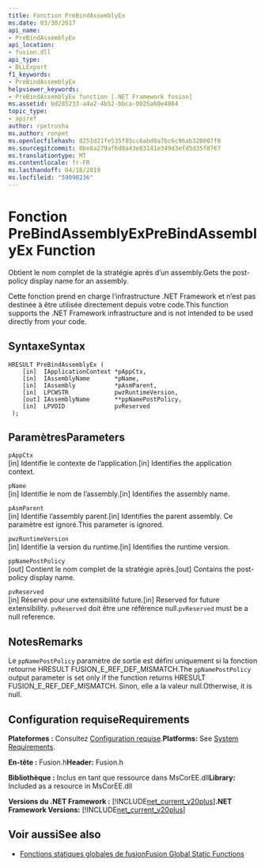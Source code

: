 ```yaml
---
title: Fonction PreBindAssemblyEx
ms.date: 03/30/2017
api_name:
- PreBindAssemblyEx
api_location:
- fusion.dll
api_type:
- DLLExport
f1_keywords:
- PreBindAssemblyEx
helpviewer_keywords:
- PreBindAssemblyEx function [.NET Framework fusion]
ms.assetid: bd285233-a4a2-4b52-bbca-0025a60e4864
topic_type:
- apiref
author: rpetrusha
ms.author: ronpet
ms.openlocfilehash: 8251d21fe535f85cc6abd0a7bc6c96ab320007f0
ms.sourcegitcommit: 0be8a279af6d8a43e03141e349d3efd5d35f8767
ms.translationtype: MT
ms.contentlocale: fr-FR
ms.lasthandoff: 04/18/2019
ms.locfileid: "59090236"
---
```

# <a name="prebindassemblyex-function"></a><span data-ttu-id="f82e7-102">Fonction PreBindAssemblyEx</span><span class="sxs-lookup"><span data-stu-id="f82e7-102">PreBindAssemblyEx Function</span></span>
<span data-ttu-id="f82e7-103">Obtient le nom complet de la stratégie après d’un assembly.</span><span class="sxs-lookup"><span data-stu-id="f82e7-103">Gets the post-policy display name for an assembly.</span></span>  
  
 <span data-ttu-id="f82e7-104">Cette fonction prend en charge l’infrastructure .NET Framework et n’est pas destinée à être utilisée directement depuis votre code.</span><span class="sxs-lookup"><span data-stu-id="f82e7-104">This function supports the .NET Framework infrastructure and is not intended to be used directly from your code.</span></span>  
  
## <a name="syntax"></a><span data-ttu-id="f82e7-105">Syntaxe</span><span class="sxs-lookup"><span data-stu-id="f82e7-105">Syntax</span></span>  
  
```  
HRESULT PreBindAssemblyEx (  
    [in]  IApplicationContext *pAppCtx,  
    [in]  IAssemblyName       *pName,  
    [in]  IAssembly           *pAsmParent,  
    [in]  LPCWSTR             pwzRuntimeVersion,  
    [out] IAssemblyName       **ppNamePostPolicy,  
    [in]  LPVOID              pvReserved  
 );  
```  
  
## <a name="parameters"></a><span data-ttu-id="f82e7-106">Paramètres</span><span class="sxs-lookup"><span data-stu-id="f82e7-106">Parameters</span></span>  
 `pAppCtx`  
 <span data-ttu-id="f82e7-107">[in] Identifie le contexte de l’application.</span><span class="sxs-lookup"><span data-stu-id="f82e7-107">[in] Identifies the application context.</span></span>  
  
 `pName`  
 <span data-ttu-id="f82e7-108">[in] Identifie le nom de l’assembly.</span><span class="sxs-lookup"><span data-stu-id="f82e7-108">[in] Identifies the assembly name.</span></span>  
  
 `pAsmParent`  
 <span data-ttu-id="f82e7-109">[in] Identifie l’assembly parent.</span><span class="sxs-lookup"><span data-stu-id="f82e7-109">[in] Identifies the parent assembly.</span></span> <span data-ttu-id="f82e7-110">Ce paramètre est ignoré.</span><span class="sxs-lookup"><span data-stu-id="f82e7-110">This parameter is ignored.</span></span>  
  
 `pwzRuntimeVersion`  
 <span data-ttu-id="f82e7-111">[in] Identifie la version du runtime.</span><span class="sxs-lookup"><span data-stu-id="f82e7-111">[in] Identifies the runtime version.</span></span>  
  
 `ppNamePostPolicy`  
 <span data-ttu-id="f82e7-112">[out] Contient le nom complet de la stratégie après.</span><span class="sxs-lookup"><span data-stu-id="f82e7-112">[out] Contains the post-policy display name.</span></span>  
  
 `pvReserved`  
 <span data-ttu-id="f82e7-113">[in] Réservé pour une extensibilité future.</span><span class="sxs-lookup"><span data-stu-id="f82e7-113">[in] Reserved for future extensibility.</span></span> <span data-ttu-id="f82e7-114">`pvReserved` doit être une référence null.</span><span class="sxs-lookup"><span data-stu-id="f82e7-114">`pvReserved` must be a null reference.</span></span>  
  
## <a name="remarks"></a><span data-ttu-id="f82e7-115">Notes</span><span class="sxs-lookup"><span data-stu-id="f82e7-115">Remarks</span></span>  
 <span data-ttu-id="f82e7-116">Le `ppNamePostPolicy` paramètre de sortie est défini uniquement si la fonction retourne HRESULT FUSION_E_REF_DEF_MISMATCH.</span><span class="sxs-lookup"><span data-stu-id="f82e7-116">The `ppNamePostPolicy` output parameter is set only if the function returns HRESULT FUSION_E_REF_DEF_MISMATCH.</span></span> <span data-ttu-id="f82e7-117">Sinon, elle a la valeur null.</span><span class="sxs-lookup"><span data-stu-id="f82e7-117">Otherwise, it is null.</span></span>  
  
## <a name="requirements"></a><span data-ttu-id="f82e7-118">Configuration requise</span><span class="sxs-lookup"><span data-stu-id="f82e7-118">Requirements</span></span>  
 <span data-ttu-id="f82e7-119">**Plateformes :** Consultez [Configuration requise](../../../../docs/framework/get-started/system-requirements.md).</span><span class="sxs-lookup"><span data-stu-id="f82e7-119">**Platforms:** See [System Requirements](../../../../docs/framework/get-started/system-requirements.md).</span></span>  
  
 <span data-ttu-id="f82e7-120">**En-tête :** Fusion.h</span><span class="sxs-lookup"><span data-stu-id="f82e7-120">**Header:** Fusion.h</span></span>  
  
 <span data-ttu-id="f82e7-121">**Bibliothèque :** Inclus en tant que ressource dans MsCorEE.dll</span><span class="sxs-lookup"><span data-stu-id="f82e7-121">**Library:** Included as a resource in MsCorEE.dll</span></span>  
  
 <span data-ttu-id="f82e7-122">**Versions du .NET Framework :** [!INCLUDE[net_current_v20plus](../../../../includes/net-current-v20plus-md.md)]</span><span class="sxs-lookup"><span data-stu-id="f82e7-122">**.NET Framework Versions:** [!INCLUDE[net_current_v20plus](../../../../includes/net-current-v20plus-md.md)]</span></span>  
  
## <a name="see-also"></a><span data-ttu-id="f82e7-123">Voir aussi</span><span class="sxs-lookup"><span data-stu-id="f82e7-123">See also</span></span>

- [<span data-ttu-id="f82e7-124">Fonctions statiques globales de fusion</span><span class="sxs-lookup"><span data-stu-id="f82e7-124">Fusion Global Static Functions</span></span>](../../../../docs/framework/unmanaged-api/fusion/fusion-global-static-functions.md)
